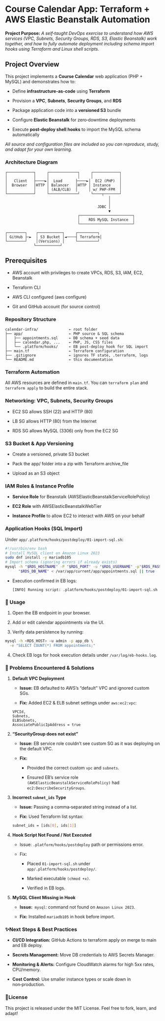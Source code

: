 # Course Calendar App: Terraform + AWS Elastic Beanstalk Automation

**Project Purpose:**  _A self‑taught DevOps exercise to understand how AWS services (VPC, Subnets, Security Groups, RDS, S3, Elastic Beanstalk) work together, and how to fully automate deployment including schema import hooks using Terraform and Linux shell scripts._

## Project Overview

This project implements a **Course Calendar** web application (PHP + MySQL) and demonstrates how to:

* Define **infrastructure-as-code** using **Terraform**

* Provision a **VPC**, **Subnets**, **Security Groups**, and **RDS**

* Package application code into a **versioned S3** bundle

* Configure **Elastic Beanstalk** for zero‑downtime deployments

* Execute **post‑deploy shell hooks** to import the MySQL schema automatically

_All source and configuration files are included so you can reproduce, study, and adapt for your own learning._

### Architecture Diagram
```text
┌────────────┐     ┌─────────────┐     ┌────────────┐
│            │     │             │     │            │
│   Client   ├────►│  Load      ├────►│  EC2 (PHP)  │
│  Browser   │HTTP │ Balancer   │HTTP │ Instance    │
│            │     │ (ALB/CLB)  │     │ w/ PHP-FPM  │
└────────────┘     └─────────────┘     └────┬───────┘
                                               │
                                               │
                                          JDBC │
                                               ▼
                                 ┌────────────────────────┐
                                 │    RDS MySQL Instance  │
                                 └────────────────────────┘

┌────────┐    ┌───────────┐     ┌─────────┐
│ GitHub ├─►  │ S3 Bucket │◄────┤ Terraform│
└────────┘    │(Versions) │     └─────────┘
             └───────────┘
```

## Prerequisites

* AWS account with privileges to create VPCs, RDS, S3, IAM, EC2, Beanstalk

* Terraform CLI

* AWS CLI configured (aws configure)

* Git and GitHub account (for source control)

### Repository Structure
```text
calendar-infra/              ← root folder
├── app/                     ← PHP source & SQL schema
│   ├── appointments.sql     ← DB schema + seed data
│   ├── calendar.php, ...    ← PHP, JS, CSS files
│   └── .platform/hooks/     ← EB post‑deploy hook for SQL import
├── main.tf                  ← Terraform configuration
├── .gitignore               ← ignores TF state, .terraform, logs
└── README.md                ← this documentation
```

### Terraform Automation

All AWS resources are defined in `main.tf`.  You can `terraform plan` and `terraform apply` to build the entire stack.


### Networking: VPC, Subnets, Security Groups

* EC2 SG allows SSH (22) and HTTP (80)

* LB SG allows HTTP (80) from the Internet

* RDS SG allows MySQL (3306) only from the EC2 SG


### S3 Bucket & App Versioning

* Create a versioned, private S3 bucket

* Pack the app/ folder into a zip with Terraform archive_file

* Upload as an S3 object


### IAM Roles & Instance Profile

* **Service Role** for Beanstalk (AWSElasticBeanstalkServiceRolePolicy)

* **EC2 Role** with AWSElasticBeanstalkWebTier

* **Instance Profile** to allow EC2 to interact with AWS on your behalf

### Application Hooks (SQL Import)
Under `app/.platform/hooks/postdeploy/01-import-sql.sh`:

```sh
#!/usr/bin/env bash
# Install MySQL client on Amazon Linux 2023
sudo dnf install -y mariadb105
# Import schema (ignoring errors if already exists)
mysql -h "$RDS_HOSTNAME" -P "$RDS_PORT" -u "$RDS_USERNAME" -p"$RDS_PASSWORD" \
      "$RDS_DB_NAME" < /var/app/current/app/appointments.sql || true
```

* Execution confirmed in EB logs:

    `[INFO] Running script: .platform/hooks/postdeploy/01-import-sql.sh`


### 🚀 Usage
1. Open the EB endpoint in your browser.

2. Add or edit calendar appointments via the UI.

3. Verify data persistence by running:

```sh
mysql -h <RDS_HOST> -u admin -p app_db \
  -e "SELECT COUNT(*) FROM appointments;"
```
4. Check EB logs for hook execution details under `/var/log/eb-hooks.log`.


### 🐛 Problems Encountered & Solutions
1. **Default VPC Deployment**

    * **Issue:** EB defaulted to AWS’s “default” VPC and ignored custom SGs.

    * **Fix:** Added EC2 & ELB subnet settings under `aws:ec2:vpc`:
    ```hcl
    VPCId,
    Subnets,
    ELBSubnets,
    AssociatePublicIpAddress = true
    ```

2. **“SecurityGroup does not exist”**

    * **Issue:** EB service role couldn’t see custom SG as it was deploying on the default VPC.

    * **Fix:**

      * Provided the correct custom `vpc` and `subnets`.

      * Ensured EB’s service role `(AWSElasticBeanstalkServiceRolePolicy)` had `ec2:DescribeSecurityGroups`.

3. **Incorrect `subnet_ids` Type**

    * **Issue:** Passing a comma‑separated string instead of a list.

    * **Fix:** Used Terraform list syntax:
    ```sh
    subnet_ids = [ids[0], ids[1]]
    ```

4. **Hook Script Not Found / Not Executed**

    * Issue: `.platform/hooks/postdeploy` path or permissions error.

    * Fix:

      * Placed `01-import-sql.sh` under `app/.platform/hooks/postdeploy/`.

      * Marked executable `(chmod +x)`.

      * Verified in EB logs.

5. **MySQL Client Missing in Hook**

    * **Issue:**` mysql`: command not found on `Amazon Linux 2023`.

    * **Fix:** Installed `mariadb105` in hook before import.


### ✨Next Steps & Best Practices

* **CI/CD Integration:** GitHub Actions to terraform apply on merge to main and EB deploy.

* **Secrets Management:** Move DB credentials to AWS Secrets Manager.

* **Monitoring & Alerts:** Configure CloudWatch alarms for high 5xx rates, CPU/memory.

* **Cost Control:** Use smaller instance types or scale down in non‑production.


### 📄License

This project is released under the MIT License. Feel free to fork, learn, and adapt!



